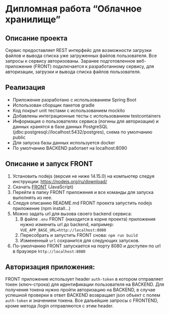# Дипломная работа “Облачное хранилище”

## Описание проекта

Сервис предоставляет REST интерфейс для возможности загрузки файлов и вывода списка уже загруженных файлов пользователя.
Все запросы к сервису авторизованы. Заранее подготовленное веб-приложение (FRONT) подключается к разработанному сервису,
для авторизации, загрузки и вывода списка файлов пользователя.

## Реализация

- Приложение разработано с использованием Spring Boot
- Использован сборщик пакетов gradle
- Код покрыт unit тестами с использованием mockito
- Добавлены интеграционные тесты с использованием testcontainers
- Информация о пользователях сервиса (логины для авторизации) и данных хранятся в базе данных PostgreSQL (jdbc:postgresql://localhost:5432/postgres), схема по умолчанию public
- Для запуска базы данных используется docker
- По умолчанию BACKEND работает на localhost:8090

## Описание и запуск FRONT

1. Установить nodejs (версия не ниже 14.15.0) на компьютер следуя инструкции: https://nodejs.org/ru/download/
2. Скачать [FRONT](https://github.com/netology-code/jd-homeworks/blob/master/diploma/netology-diplom-frontend) (JavaScript)
3. Перейти в папку FRONT приложения и все команды для запуска выполнять из нее.
4. Следуя описанию README.md FRONT проекта запустить nodejs приложение (npm install...)
5. Можно задать url для вызова своего backend сервиса:
    1. В файле `.env` FRONT (находится в корне проекта) приложения нужно изменить url до backend, например: `VUE_APP_BASE_URL=http://localhost:8080`
    2. Пересобрать и запустить FRONT снова: `npm run build`
    3. Измененный `url` сохранится для следующих запусков.
6. По-умолчанию FRONT запускается на порту 8080 и доступен по url в браузере `http://localhost:8080`

## Авторизация приложения:

FRONT приложение использует header `auth-token` в котором отправляет токен (ключ-строка) для идентификации пользователя на BACKEND.
Для получения токена нужно пройти авторизацию на BACKEND, в случае успешной проверки в ответ BACKEND возвращает json объект
с полем `auth-token` и значением токена. Все дальейшие запросы с FRONTEND, кроме метода /login отправляются с этим header.
